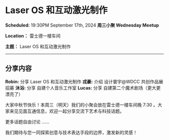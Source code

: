 # Laser OS 和互动激光制作

**Scheduled:** 19:30PM September 17th, 2024
**周三小聚 Wednesday Meetup**

**Location：** 雷士德一楼车间

**主题：** Laser OS 和互动激光制作

---

## 分享内容

**Robin:** 分享 Laser OS 和互动激光制作
**戎豪:** 介绍 设计寰宇@WDCC 共创作品展招募
**沐浴:** 分享 自建个人音乐工作室
**Lucas:** 分享 自建第二个魔术剧场（更大更漂亮了）

大家中秋节快乐！本周三（明天）我们的小聚会放在雷士德一楼车间晚 7:30 。大家来见见面互通信息，欢迎一起分享交流下艺术与科技话题。

更多话题自由讨论 ......

我们期待与您一同探索创意与技术表达手段的边界，激发新的灵感！